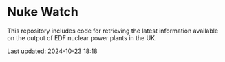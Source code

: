 # Nuke Watch

This repository includes code for retrieving the latest information available on the output of EDF nuclear power plants in the UK.

Last updated: 2024-10-23 18:18